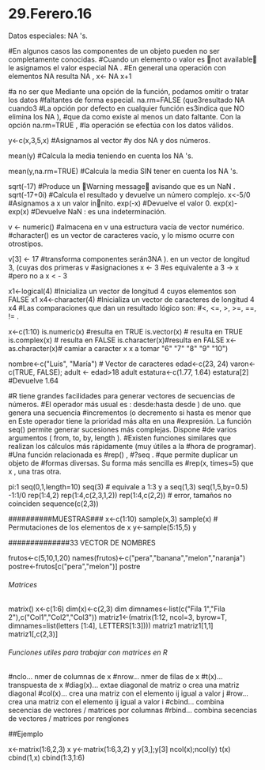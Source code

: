 # 29.Ferero.16
Datos especiales: NA 's.

#En algunos casos las componentes de un objeto pueden no ser completamente conocidas.
#Cuando un elemento o valor es not available le asignamos el valor especial NA .
#En general una operación con elementos NA resulta NA ,
x<- NA
x+1


#a no ser que Mediante una opción de la función, podamos omitir o tratar los datos
#faltantes de forma especial. na.rm=FALSE (que3resultado NA cuando3
#La opción por defecto en cualquier función es3indica que NO elimina los NA ),
#que da como existe al menos un dato faltante. Con la opción na.rm=TRUE ,
#la operación se efectúa con los datos válidos.

y<-c(x,3,5,x)
#Asignamos al vector
#y dos NA y dos números.

mean(y)
#Calcula la media teniendo en cuenta los NA 's.

mean(y,na.rm=TRUE)
#Calcula la media SIN tener en cuenta los NA 's.

sqrt(-17)
#Produce un Warning message avisando que es un NaN .
sqrt(-17+0i)
#Calcula el resultado y devuelve un número complejo.
x<-5/0
#Asignamos a x un valor innito.
exp(-x)
#Devuelve el valor 0.
exp(x)-exp(x)
#Devuelve NaN : es una indeterminación.

v <- numeric() #almacena en v una estructura vacía de vector numérico.
#character() es un vector de caracteres vacío, y lo mismo ocurre con otrostipos.

v[3] <- 17 #transforma componentes serán3NA ). en un vector de longitud 3, (cuyas dos primeras
v
#asignaciones
x <- 3 #es equivalente a
3 -> x
#pero no a
x < - 3

x1<-logical(4) #Inicializa un vector de longitud 4 cuyos elementos son FALSE
x1
x4<-character(4) #Inicializa un vector de caracteres de longitud 4
x4
#Las comparaciones que dan un resultado lógico son:
#<, <=, >, >=, ==, != .



x<-c(1:10)
is.numeric(x) #resulta en TRUE
is.vector(x) # resulta en TRUE
is.complex(x) # resulta en FALSE
is.character(x)#resulta en   FALSE
x<-as.character(x)# camiar a caracter 
x
x a tomar
"6" "7" "8" "9" "10")


nombre<-c("Luis", "María") # Vector de caracteres
edad<-c(23, 24)
varon<-c(TRUE, FALSE); adult <- edad>18
adult
estatura<-c(1.77, 1.64)
estatura[2] #Devuelve 1.64


#R tiene grandes facilidades para generar vectores de secuencias de números.
#El operador más usual es : desde:hasta desde ) de uno. que genera una secuencia 
#incrementos (o decremento si hasta es menor que en Este operador tiene la prioridad más alta en una #expresión. La función seq() permite generar sucesiones más complejas. Dispone
#de varios argumentos ( from, to, by, length ).
#Existen funciones similares que realizan los cálculos más rápidamente (muy útiles a la
#hora de programar). 
#Una función relacionada es
#rep() ,
#?seq .
#que permite duplicar un objeto de
#formas diversas. Su forma más sencilla es
#rep(x, times=5) que x , una tras otra.

pi:1
seq(0,1,length=10)
seq(3) # equivale a 1:3 y a seq(1,3)
seq(1,5,by=0.5)
-1:1/0
rep(1:4,2)
rep(1:4,c(2,3,1,2))
rep(1:4,c(2,2)) # error, tamaños no coinciden
sequence(c(2,3))

##########MUESTRAS###
x<-c(1:10)
sample(x,3)
sample(x) # Permutaciones de los elementos de x
y<-sample(5:15,5)
y

##############33 VECTOR DE NOMBRES

frutos<-c(5,10,1,20)
names(frutos)<-c("pera","banana","melon","naranja")
postre<-frutos[c("pera","melon")]
postre

###### Matrices

matrix()
x<-c(1:6)
dim(x)<-c(2,3)
dim
dimnames<-list(c("Fila 1","Fila 2"),c("Col1","Col2","Col3"))
matriz1<-(matrix(1:12, ncol=3, byrow=T,
          dimnames=list(letters [1:4], LETTERS[1:3])))
matriz1
matriz1[1,1]
matriz1[,c(2,3)]

###### Funciones utiles para trabajar con matrices en R
#nclo... nmer de columnas de x
#nrow... nmer de filas de x
#t(x)... transpuesta de x
#diag(x)... extae diagonal de matriz o crea una matriz diagonal
#col(x)... crea una matriz con el elemento ij igual a valor j
#row... crea una matriz con el elemento ij igual a valor i
#cbind... combina secencias de vectores / matrices por columnas
#rbind... combina secencias de vectores / matrices por renglones


##Ejemplo

x<-matrix(1:6,2,3)
x
y<-matrix(1:6,3,2)
y
y[3,];y[3]
ncol(x);ncol(y)
t(x)
cbind(1,x)
cbind(1:3,1:6)
